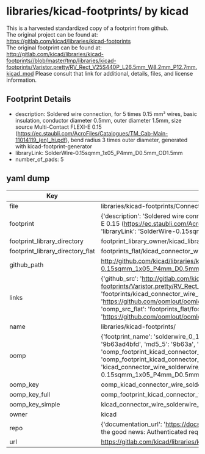# libraries/kicad-footprints/ by kicad  
This is a harvested standardized copy of a footprint from github.  
The original project can be found at:  
https://gitlab.com/kicad/libraries/kicad-footprints  
The original footprint can be found at:
http://gitlab.com/kicad/libraries/kicad-footprints//blob/master/tmp/libraries/kicad-footprints/Varistor.pretty/RV_Rect_V25S440P_L26.5mm_W8.2mm_P12.7mm.kicad_mod
Please consult that link for additional, details, files, and license information.  
## Footprint Details
* description: Soldered wire connection, for 5 times 0.15 mm² wires, basic insulation, conductor diameter 0.5mm, outer diameter 1.5mm, size source Multi-Contact FLEXI-E 0.15 (https://ec.staubli.com/AcroFiles/Catalogues/TM_Cab-Main-11014119_(en)_hi.pdf), bend radius 3 times outer diameter, generated with kicad-footprint-generator  
* libraryLink: SolderWire-0.15sqmm_1x05_P4mm_D0.5mm_OD1.5mm  
* number_of_pads: 5  
## yaml dump  
| Key | Value |  
| --- | --- |  
| file | libraries/kicad-footprints/Connector_Wire.pretty/SolderWire-0.15sqmm_1x05_P4mm_D0.5mm_OD1.5mm.kicad_mod |  
| footprint | {'description': 'Soldered wire connection, for 5 times 0.15 mm² wires, basic insulation, conductor diameter 0.5mm, outer diameter 1.5mm, size source Multi-Contact FLEXI-E 0.15 (https://ec.staubli.com/AcroFiles/Catalogues/TM_Cab-Main-11014119_(en)_hi.pdf), bend radius 3 times outer diameter, generated with kicad-footprint-generator', 'libraryLink': 'SolderWire-0.15sqmm_1x05_P4mm_D0.5mm_OD1.5mm', 'number_of_pads': 5} |  
| footprint_library_directory | footprint_library_owner/kicad_libraries/kicad-footprints/ |  
| footprint_library_directory_flat | footprints_flat/kicad_connector_wire_solderwire_0_15sqmm_1x05_p4mm_d0_5mm_od1_5mm/working |  
| github_path | http://github.com/kicad/libraries/kicad-footprints//blob/master/tmp/libraries/kicad-footprints/Connector_Wire.pretty/SolderWire-0.15sqmm_1x05_P4mm_D0.5mm_OD1.5mm.kicad_mod |  
| links | {'github_src': 'http://gitlab.com/kicad/libraries/kicad-footprints//blob/master/tmp/libraries/kicad-footprints/Varistor.pretty/RV_Rect_V25S440P_L26.5mm_W8.2mm_P12.7mm.kicad_mod', 'github_src_repo': 'https://gitlab.com/kicad/libraries/kicad-footprints', 'oomp_bot': 'footprints/kicad_connector_wire_solderwire_0_15sqmm_1x05_p4mm_d0_5mm_od1_5mm/working', 'oomp_bot_github': 'https://github.com/oomlout/oomlout_oomp_footprint_bot/tree/main/footprints/kicad_connector_wire_solderwire_0_15sqmm_1x05_p4mm_d0_5mm_od1_5mm/working', 'oomp_src_flat': 'footprints_flat/footprints_flat/kicad_connector_wire_solderwire_0_15sqmm_1x05_p4mm_d0_5mm_od1_5mm/working', 'oomp_src_flat_github': 'https://github.com/oomlout/oomlout_oomp_footprint_src/tree/main/footprints_flat/kicad_connector_wire_solderwire_0_15sqmm_1x05_p4mm_d0_5mm_od1_5mm/working'} |  
| name | libraries/kicad-footprints/ |  
| oomp | {'footprint_name': 'solderwire_0_15sqmm_1x05_p4mm_d0_5mm_od1_5mm', 'library_name': 'connector_wire', 'md5': '9b63ad4bfd3c783270ae8f1645ec67b8', 'md5_10': '9b63ad4bfd', 'md5_5': '9b63a', 'md5_6': '9b63ad', 'oomp_key': 'oomp_kicad_connector_wire_solderwire_0_15sqmm_1x05_p4mm_d0_5mm_od1_5mm', 'oomp_key_extra': 'oomp_footprint_kicad_connector_wire_solderwire_0_15sqmm_1x05_p4mm_d0_5mm_od1_5mm', 'oomp_key_full': 'oomp_footprint_kicad_connector_wire_solderwire_0_15sqmm_1x05_p4mm_d0_5mm_od1_5mm_9b63ad', 'oomp_key_simple': 'kicad_connector_wire_solderwire_0_15sqmm_1x05_p4mm_d0_5mm_od1_5mm', 'original_filename': 'libraries/kicad-footprints/Connector_Wire.pretty/SolderWire-0.15sqmm_1x05_P4mm_D0.5mm_OD1.5mm.kicad_mod', 'owner_name': 'kicad'} |  
| oomp_key | oomp_kicad_connector_wire_solderwire_0_15sqmm_1x05_p4mm_d0_5mm_od1_5mm |  
| oomp_key_full | oomp_footprint_kicad_connector_wire_solderwire_0_15sqmm_1x05_p4mm_d0_5mm_od1_5mm |  
| oomp_key_simple | kicad_connector_wire_solderwire_0_15sqmm_1x05_p4mm_d0_5mm_od1_5mm |  
| owner | kicad |  
| repo | {'documentation_url': 'https://docs.github.com/rest/overview/resources-in-the-rest-api#rate-limiting', 'message': "API rate limit exceeded for 84.66.173.59. (But here's the good news: Authenticated requests get a higher rate limit. Check out the documentation for more details.)"} |  
| url | https://gitlab.com/kicad/libraries/kicad-footprints |  

